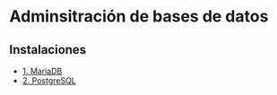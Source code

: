# Adminsitración de bases de datos

## Instalaciones

- [1. MariaDB](./Instalaciones/mysql.md)
- [2. PostgreSQL](./Instalaciones/Postgres.md)